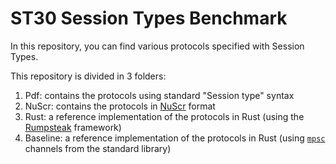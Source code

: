 # ST30 Session Types Benchmark

In this repository, you can find various protocols specified with Session Types.

This repository is divided in 3 folders:

 1. Pdf: contains the protocols using standard "Session type" syntax
 1. NuScr: contains the protocols in [NuScr](https://nuscr.dev/nuscr/) format
 1. Rust: a reference implementation of the protocols in Rust (using the [Rumpsteak](https://github.com/zakcutner/rumpsteak) framework)
 1. Baseline: a reference implementation of the protocols in Rust (using [`mpsc`](https://doc.rust-lang.org/std/sync/mpsc/) channels from the standard library)
